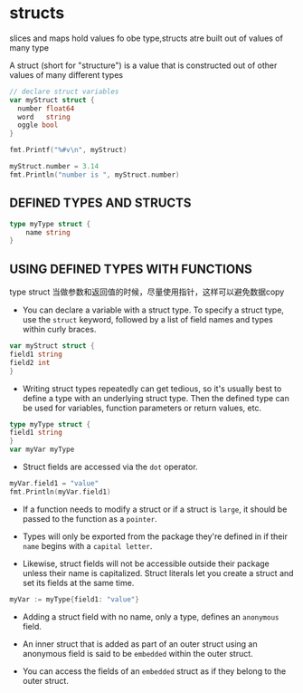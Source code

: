 # structs

slices and maps hold values fo obe type,structs atre built out of values of many type

A struct (short for "structure") is a value that is constructed out of other values of
many different types

```go
// declare struct variables
var myStruct struct {
  number float64
  word   string
  oggle bool
}

fmt.Printf("%#v\n", myStruct)

myStruct.number = 3.14
fmt.Println("number is ", myStruct.number)
```

## DEFINED TYPES AND STRUCTS

```go
type myType struct {
    name string
}
```

## USING DEFINED TYPES WITH FUNCTIONS

type struct 当做参数和返回值的时候，尽量使用指针，这样可以避免数据copy

- You can declare a variable with a struct type. To specify a struct type, use the `struct` keyword, followed by a list of field names and types within curly braces.

```go
var myStruct struct {
field1 string
field2 int
}
```

- Writing struct types repeatedly can get tedious, so it's usually best to define a type with an underlying struct type. Then the defined type can be used for variables, function parameters or return values, etc.

```go
type myType struct {
field1 string
}
var myVar myType
```

- Struct fields are accessed via the `dot` operator.

```go
myVar.field1 = "value"
fmt.Println(myVar.field1)
```

- If a function needs to modify a struct or if a struct is `large`, it should be passed to the function as a `pointer`.

- Types will only be exported from the package they're defined in if their `name` begins with a `capital letter`.

- Likewise, struct fields will not be accessible outside their package unless their name is capitalized. Struct literals let you create a struct and set its fields at the same time.

```go
myVar := myType{field1: "value"}
```

- Adding a struct field with no name, only a type, defines an `anonymous` field.

- An inner struct that is added as part of an outer struct using an anonymous field is said to be `embedded` within the outer struct.

- You can access the fields of an `embedded` struct as if they belong to the outer struct.
